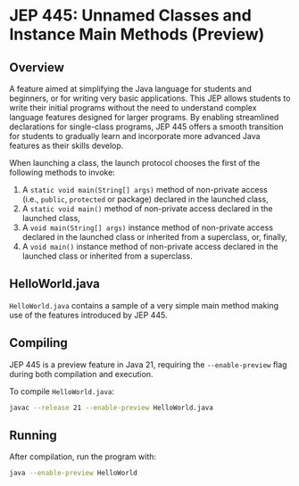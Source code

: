 # JEP 445: Unnamed Classes and Instance Main Methods (Preview)

## Overview
A feature aimed at simplifying the Java language for students and beginners, or for writing very basic applications. This JEP allows students to write their initial programs without the need to understand complex language features designed for larger programs. By enabling streamlined declarations for single-class programs, JEP 445 offers a smooth transition for students to gradually learn and incorporate more advanced Java features as their skills develop​​.

When launching a class, the launch protocol chooses the first of the following methods to invoke:

1. A `static void main(String[] args)` method of non-private access (i.e., `public`, `protected` or package) declared in the launched class,
2. A `static void main()` method of non-private access declared in the launched class,
3. A `void main(String[] args)` instance method of non-private access declared in the launched class or inherited from a superclass, or, finally,
4. A `void main()` instance method of non-private access declared in the launched class or inherited from a superclass.

## HelloWorld.java
`HelloWorld.java` contains a sample of a very simple main method making use of the features introduced by JEP 445. 

## Compiling
JEP 445 is a preview feature in Java 21, requiring the `--enable-preview` flag during both compilation and execution.

To compile `HelloWorld.java`:

```sh
javac --release 21 --enable-preview HelloWorld.java
```

## Running
After compilation, run the program with:


```sh
java --enable-preview HelloWorld
```

